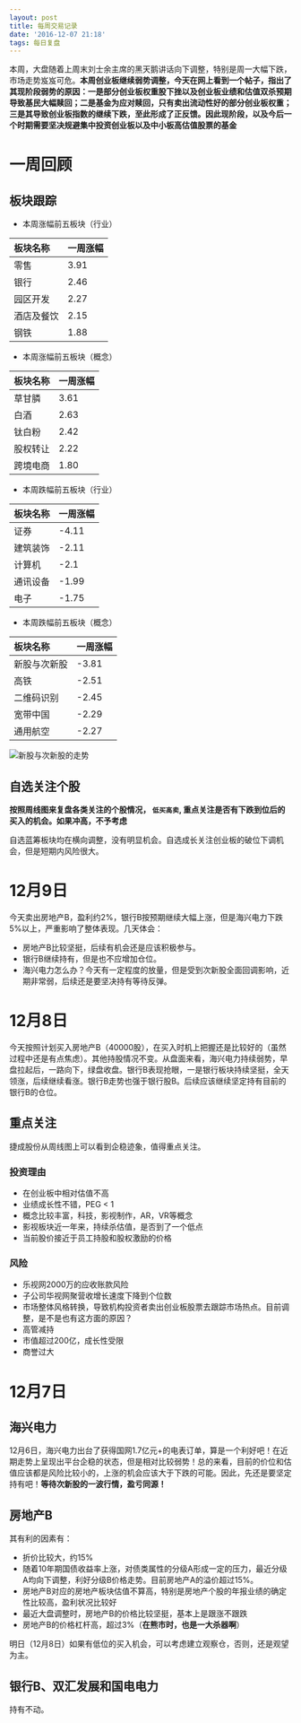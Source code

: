 ```yaml
---
layout: post
title: 每周交易记录
date: '2016-12-07 21:18'
tags: 每日复盘
---
```


本周，大盘随着上周末刘士余主席的黑天鹅讲话向下调整，特别是周一大幅下跌，市场走势岌岌可危。**本周创业板继续弱势调整，今天在网上看到一个帖子，指出了其现阶段弱势的原因：一是部分创业板权重股下挫以及创业板业绩和估值双杀预期导致基民大幅赎回；二是基金为应对赎回，只有卖出流动性好的部分创业板权重；三是其导致创业板指数的继续下跌，至此形成了正反馈。因此现阶段，以及今后一个时期需要坚决规避集中投资创业板以及中小板高估值股票的基金**

# 一周回顾

## 板块跟踪

- 本周涨幅前五板块（行业）

板块名称  | 一周涨幅
:---- | :---
零售    | 3.91
银行    | 2.46
园区开发  | 2.27
酒店及餐饮 | 2.15
钢铁    | 1.88

- 本周涨幅前五板块（概念）

板块名称 | 一周涨幅
:--- | :---
草甘膦  | 3.61
白酒   | 2.63
钛白粉  | 2.42
股权转让 | 2.22
跨境电商 | 1.80

- 本周跌幅前五板块（行业）

板块名称 | 一周涨幅
:--- | :----
证券   | -4.11
建筑装饰 | -2.11
计算机  | -2.1
通讯设备 | -1.99
电子   | -1.75

- 本周跌幅前五板块（概念）

板块名称   | 一周涨幅
:----- | :----
新股与次新股 | -3.81
高铁     | -2.51
二维码识别  | -2.45
宽带中国   | -2.29
通用航空   | -2.27

![新股与次新股的走势](http://7xonmk.com1.z0.glb.clouddn.com/2016-12-10_9-44-36.png)

## 自选关注个股

**按照周线图来复盘各类关注的个股情况， `低买高卖`, 重点关注是否有下跌到位后的买入的机会。如果冲高，不予考虑**

自选蓝筹板块均在横向调整，没有明显机会。自选成长关注创业板的破位下调机会，但是短期内风险很大。

# 12月9日

今天卖出房地产B，盈利约2%，银行B按预期继续大幅上涨，但是海兴电力下跌5%以上，严重影响了整体表现。几天体会：

- 房地产B比较坚挺，后续有机会还是应该积极参与。
- 银行B继续持有，但是也不应增加仓位。
- 海兴电力怎么办？今天有一定程度的放量，但是受到次新股全面回调影响，近期非常弱，后续还是要坚决持有等待反弹。

# 12月8日

今天按照计划买入房地产B（40000股），在买入时机上把握还是比较好的（虽然过程中还是有点焦虑）。其他持股情况不变。从盘面来看，海兴电力持续弱势，早盘拉起后，一路向下，绿盘收盘。银行B表现抢眼，一是银行板块持续坚挺，全天领涨，后续继续看涨。银行B走势也强于银行股B。后续应该继续坚定持有目前的银行B的仓位。

## 重点关注

捷成股份从周线图上可以看到企稳迹象，值得重点关注。

### 投资理由

- 在创业板中相对估值不高
- 业绩成长性不错，PEG < 1
- 概念比较丰富，科技，影视制作，AR，VR等概念
- 影视板块近一年来，持续杀估值，是否到了一个低点
- 当前股价接近于员工持股和股权激励的价格

### 风险

- 乐视网2000万的应收账款风险
- 子公司华视网聚营收增长速度下降到个位数
- 市场整体风格转换，导致机构投资者卖出创业板股票去跟踪市场热点。目前调整，是不是也有这方面的原因？
- 高管减持
- 市值超过200亿，成长性受限
- 商誉过大

# 12月7日

## 海兴电力

12月6日，海兴电力出台了获得国网1.7亿元+的电表订单，算是一个利好吧！在近期走势上呈现出平台企稳的状态，但是相对比较弱势！总的来看，目前的价位和估值应该都是风险比较小的，上涨的机会应该大于下跌的可能。因此，先还是要坚定持有吧！**等待次新股的一波行情，盈亏同源！**

## 房地产B

其有利的因素有：

- 折价比较大，约15%
- 随着10年期国债收益率上涨，对债类属性的分级A形成一定的压力，最近分级A均向下调整，利好分级B价格走势。目前房地产A的溢价超过15%。
- 房地产B对应的房地产板块估值不算高，特别是房地产个股的年报业绩的确定性比较高，盈利状况比较好
- 最近大盘调整时，房地产B的价格比较坚挺，基本上是跟涨不跟跌
- 房地产B的价格杠杆高，超过3%（**在熊市时，也是一大杀器啊**）

明日（12月8日）如果有低位的买入机会，可以考虑建立观察仓，否则，还是观望为主。

## 银行B、双汇发展和国电电力

持有不动。
